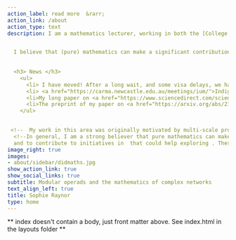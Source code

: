 ```yaml
---
action_label: read more  &rarr;
action_link: /about
action_type: text
description: I am a mathematics lecturer, working in both the [College of Arts, Society and Education (CASE)](https://www.jcu.edu.au/college-of-arts-society-and-education), and the [College of Science and Engineering](https://www.jcu.edu.au/college-of-science-and-engineering) at James Cook University, Bebegu Yumba campus. Before moving to JCU, I was a post-doctoral researcher at the [Centre of Australian Category Theory (CoACT)](https://www.mq.edu.au/research/research-centres-groups-and-facilities/innovative-technologies/centres/centre-of-australian-category-theory-coact), Macquarie University. My research is in the general area of operad theory, with a focus on modular operads and their foundations. My aim is to develop modular operadic techniques to improve our understanding of complex networks. I also have a lifelong interest in inclusive maths education. 


  I believe that (pure) mathematics can make a significant contribution in the search for enduring solutions to some of the world's most pressing problems. As a working mathematician, it is my responsibility to critically examine my assumptions, practices and institutions, and work to highlight and dismantle barriers to opportunity for participation in mathematical enquiry. 
  
  
  <h3> News </h3>
    <ul>
      <li> I have moved! After a long wait, and some visa delays, we have arrived in Townsville, and I have started work at <a href = "https://www.jcu.edu.au/">JCU</a>. 
      <li> <a href="https://carma.newcastle.edu.au/meetings/ium/">Indigenising University Mathematics</a> conference at the University of Newcastle 20-21 September 2021. Here are my <a href="/blog/ium_reflections/">reflections</a>. (With corrections to the version included in the MQ Maths and Stats October newsletter.) </li>
      <li>My long paper on <a href="https://www.sciencedirect.com/science/article/pii/S0001870821004503">Graphical combinatorics and a distributive law for modular operads</a> has been published in <a href="https://www.sciencedirect.com/journal/advances-in-mathematics/vol/392/suppl/C3">Advances in Mathematics</a>.  <!-- It can be accessed without subscription for a limited time <a href="https://authors.elsevier.com/a/1dnt0RELdnJN3">here.</a> </li> -->
      <li>The preprint of my paper on <a href="https://arxiv.org/abs/2108.04557">Brauer diagrams, modular operads and a nerve theorem for circuit algebras</a> is available on the arXiv. </li>
    </ul> 
  

 <!--  My work in this area was originally motivated by multi-scale problems in neuroscience, and much of my current research is concerned with building an abstract mathematical theory of network cycles as generators of complexity. I am particularly interested in building research collaborations with the aim of translating this abstract theory into applications towards increasing the interpretability, and reducing the carbon footprint, of AI. -->
  <!--In general, I am a strong believer that pure mathematics can make a  significant contribution in the search for enduring solutions to some of the world's most pressing problems. SOMETHING ABOUT ENGAGEMENT AND OBSTACLES TO OPPORTUNITY... LOOK AT CLOVER'S STATEMENT
  and to contribute to initiatives in  that could help exploring . These days, I am particularly keen to form collaborations to explore the possibilities for translating the abstract mathematical theory of networks with cycles -->
image_right: true
images:
- about/sidebar/didmaths.jpg
show_action_link: true
show_social_links: true
subtitle: Modular operads and the mathematics of complex networks 
text_align_left: true
title: Sophie Raynor
type: home
---
```


** index doesn't contain a body, just front matter above.
See index.html in the layouts folder **
